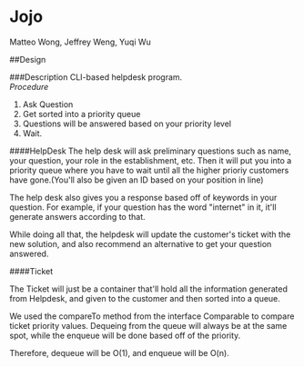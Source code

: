 # Jojo
Matteo Wong, Jeffrey Weng, Yuqi Wu

##Design

###Description
CLI-based helpdesk program.<br>
*Procedure*
1. Ask Question 
2. Get sorted into a priority queue
3. Questions will be answered based on your priority level
4. Wait.


####HelpDesk
The help desk will ask preliminary questions such as name, your question, your role in the establishment, etc. Then it will put you into a priority queue where you have to wait until all the higher prioriy customers have gone.(You'll also be given an ID based on your position in line)

The help desk also gives you a response based off of keywords in your question. For example, if your question has the word "internet" in it, it'll generate answers according to that.

While doing all that, the helpdesk will update the customer's ticket with the new solution, and also recommend an alternative to get your question answered.


####Ticket

The Ticket will just be a container that'll hold all the information generated from Helpdesk, and given to the customer and then sorted into a queue.

We used the compareTo method from the interface Comparable to compare ticket priority values. Dequeing from the queue will always be at the same spot, while the enqueue will be done based off of the priority.

Therefore, dequeue will be O(1), and enqueue will be O(n).
